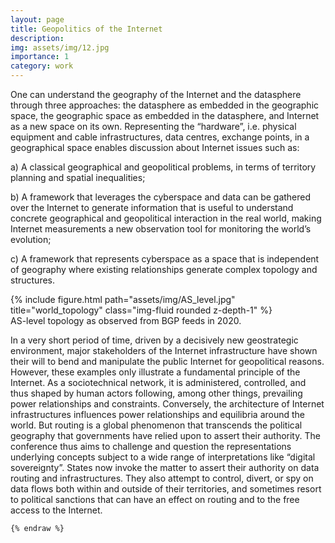 ```yaml
---
layout: page
title: Geopolitics of the Internet
description:
img: assets/img/12.jpg
importance: 1
category: work
---
```

One can understand the geography of the Internet and the datasphere through three approaches: the datasphere as embedded in the geographic space, the geographic space as embedded in the datasphere, and Internet as a new space on its own. Representing the “hardware”, i.e. physical equipment and cable infrastructures, data centres, exchange points, in a geographical space enables discussion about Internet issues such as:

a) A classical geographical and geopolitical problems, in terms of territory planning and spatial inequalities;

b) A framework that leverages the cyberspace and data can be gathered over the Internet to generate information that is useful to understand concrete geographical and geopolitical interaction in the real world, making Internet measurements a new observation tool for monitoring the world’s evolution;

c) A framework that represents cyberspace as a space that is independent of geography where existing relationships generate complex topology and structures.


<div class="row">
    <div class="col-sm mt-3 mt-md-0">
        {% include figure.html path="assets/img/AS_level.jpg" title="world_topology" class="img-fluid rounded z-depth-1" %}
    </div>
</div>
<div class="caption">
  AS-level topology as observed from BGP feeds in 2020.
</div>


In a very short period of time, driven by a decisively new geostrategic environment, major stakeholders of the Internet infrastructure have shown their will to bend and manipulate the public Internet for geopolitical reasons. However, these examples only illustrate a fundamental principle of the Internet. As a sociotechnical network, it is administered, controlled, and thus shaped by human actors following, among other things, prevailing power relationships and constraints. Conversely, the architecture of Internet infrastructures influences power relationships and equilibria around the world. But routing is a global phenomenon that transcends the political geography that governments have relied upon to assert their authority. The conference thus aims to challenge and question the representations underlying concepts subject to a wide range of interpretations like “digital sovereignty”. States now invoke the matter to assert their authority on data routing and infrastructures. They also attempt to control, divert, or spy on data flows both within and outside of their territories, and sometimes resort to political sanctions that can have an effect on routing and to the free access to the Internet.


```
{% endraw %}

